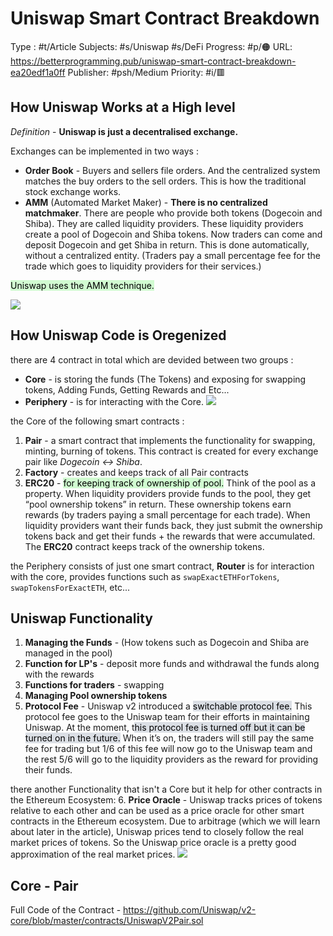 # Uniswap Smart Contract Breakdown
Type : #t/Article
Subjects: #s/Uniswap #s/DeFi 
Progress: #p/🟠 
URL: https://betterprogramming.pub/uniswap-smart-contract-breakdown-ea20edf1a0ff
Publisher: #psh/Medium
Priority: #i/🟥 

## How Uniswap Works at a High level
*Definition* - **Uniswap is just a decentralised exchange.**

Exchanges can be implemented in two ways :
- **Order Book** - Buyers and sellers file orders. And the centralized system matches the buy orders to the sell orders. This is how the traditional stock exchange works.
- **AMM** (Automated Market Maker) - **There is no centralized matchmaker**. There are people who provide both tokens (Dogecoin and Shiba). They are called liquidity providers. These liquidity providers create a pool of Dogecoin and Shiba tokens. Now traders can come and deposit Dogecoin and get Shiba in return. This is done automatically, without a centralized entity. (Traders pay a small percentage fee for the trade which goes to liquidity providers for their services.)

<mark style="background: #BBFABBA6;">Uniswap uses the AMM technique.</mark> 

![](https://miro.medium.com/max/1400/1*VcZyp1TBYtZrYi47ozJxRw@2x.png)

## How Uniswap Code is Oregenized
there are 4 contract in total which are devided between two groups :
- **Core** - is storing the funds (The Tokens) and exposing for swapping tokens, Adding Funds, Getting Rewards and Etc...
- **Periphery** - is for interacting with the Core.
![](https://miro.medium.com/max/1400/1*WbCK5HMsPexKYuZxujx1Rg.png)

the Core of the following smart contracts :
1. **Pair** - a smart contract that implements the functionality for swapping, minting, burning of tokens. This contract is created for every exchange pair like _Dogecoin ↔ Shiba_.
2. **Factory** - creates and keeps track of all Pair contracts 
3. **ERC20** - <mark style="background: #BBFABBA6;">for keeping track of ownership of pool.</mark> Think of the pool as a property. When liquidity providers provide funds to the pool, they get “pool ownership tokens” in return. These ownership tokens earn rewards (by traders paying a small percentage for each trade). When liquidity providers want their funds back, they just submit the ownership tokens back and get their funds + the rewards that were accumulated. The **ERC20** contract keeps track of the ownership tokens.

the Periphery consists of just one smart contract, **Router** is for interaction with the core, provides functions such as `swapExactETHForTokens`, `swapTokensForExactETH`, etc...

## Uniswap Functionality
1. **Managing the Funds** - (How tokens such as Dogecoin and Shiba are managed in the pool)
2. **Function for LP's** - deposit more funds and withdrawal the funds along with the rewards
3. **Functions for traders** - swapping 
4. **Managing Pool ownership tokens**
5. **Protocol Fee** - Uniswap v2 introduced a <mark style="background: #CACFD9A6;">switchable protocol fee.</mark> This protocol fee goes to the Uniswap team for their efforts in maintaining Uniswap. At the moment, t<mark style="background: #CACFD9A6;">his protocol fee is turned off but it can be turned on in the future.</mark> When it’s on, the traders will still pay the same fee for trading but 1/6 of this fee will now go to the Uniswap team and the rest 5/6 will go to the liquidity providers as the reward for providing their funds.

there another Functionality that isn't a Core but it help for other contracts in the Ethereum Ecosystem:
6. **Price Oracle** -  Uniswap tracks prices of tokens relative to each other and can be used as a price oracle for other smart contracts in the Ethereum ecosystem. Due to arbitrage (which we will learn about later in the article), Uniswap prices tend to closely follow the real market prices of tokens. So the Uniswap price oracle is a pretty good approximation of the real market prices.
![](https://miro.medium.com/max/1400/1*FJYa-2urZHLwLJ8Sap1ozw.png)

## Core - Pair
Full Code of the Contract - https://github.com/Uniswap/v2-core/blob/master/contracts/UniswapV2Pair.sol
